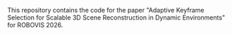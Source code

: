This repository contains the code for the paper "Adaptive Keyframe Selection for Scalable 3D Scene Reconstruction in Dynamic Environments" for ROBOVIS 2026.
